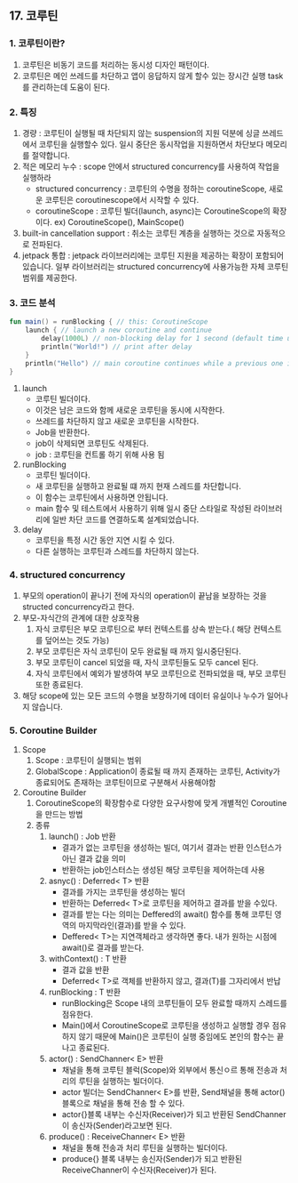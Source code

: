 ## 17. 코루틴
### 1. 코루틴이란?
1. 코루틴은 비동기 코드를 처리하는 동시성 디자인 패턴이다.
2. 코루틴은 메인 쓰레드를 차단하고 앱이 응답하지 않게 할수 있는 장시간 실행 task를 관리하는데 도움이 된다.

### 2. 특징
1. 경량 : 코루틴이 실행될 때 차단되지 않는 suspension의 지원 덕분에 싱글 쓰레드에서 코루틴을 실행할수 있다. 일시 중단은 동시작업을 지원하면서 차단보다 메모리를 절약합니다.
2. 적은 메모리 누수 : scope 안에서 structured concurrency를 사용하여 작업을 실행하라
    - structured concurrency : 코루틴의 수명을 정하는 coroutineScope, 새로운 코루틴은 coroutinescope에서 시작할 수 있다.
    - coroutineScope : 코루틴 빌더(launch, async)는 CoroutineScope의 확장이다. ex) CoroutineScope(), MainScope()
3. built-in cancellation support : 취소는 코루틴 계층을 실행하는 것으로 자동적으로 전파된다.
4. jetpack 통합 : jetpack 라이브러리에는 코루틴 지원을 제공하는 확장이 포함되어 있습니다. 일부 라이브러리는 structured concurrency에 사용가능한  자체 코루틴 범위를 제공한다.

### 3. 코드 분석

```kotlin
fun main() = runBlocking { // this: CoroutineScope
    launch { // launch a new coroutine and continue
        delay(1000L) // non-blocking delay for 1 second (default time unit is ms)
        println("World!") // print after delay
    }
    println("Hello") // main coroutine continues while a previous one is delayed
}
```

1. launch 
    - 코루틴 빌더이다.
    - 이것은 남은 코드와 함께 새로운 코루틴을 동시에 시작한다.
    - 쓰레드를 차단하지 않고 새로운 코루틴을 시작한다.
    - Job을 반환한다.
    - job이 삭제되면 코루틴도 삭제된다.
    - job : 코루틴을 컨트롤 하기 위해 사용 됨
2. runBlocking
    - 코루틴 빌더이다.
    - 새 코루틴을 실행하고 완료될 떄 까지 현재 스레드를 차단합니다. 
    - 이 함수는 코루틴에서 사용하면 안됩니다.
    - main 함수 및 테스트에서 사용하기 위해 일시 중단 스타일로 작성된 라이브러리에 일반 차단 코드를 연결하도록 설계되었습니다.
3. delay
    - 코루틴을 특정 시간 동안 지연 시킬 수 있다.
    - 다른 실행하는 코루틴과 스레드를 차단하지 않는다. 

### 4. structured concurrency
1. 부모의 operation이 끝나기 전에 자식의 operation이 끝남을 보장하는 것을 structed concurrency라고 한다.
2. 부모-자식간의 관계에 대한 상호작용
    1. 자식 코루틴은 부모 코루틴으로 부터 컨텍스트를 상속 받는다.( 해당 컨텍스트를 덮어쓰는 것도 가능)
    2. 부모 코루틴은 자식 코루틴이 모두 완료될 때 까지 일시중단된다.
    3. 부모 코루틴이 cancel 되었을 때, 자식 코루틴들도 모두 cancel 된다.
    4. 자식 코루틴에서 예외가 발생하여 부모 코루틴으로 전파되었을 때, 부모 코루틴 또한 종료된다.
3. 해당 scope에 있는 모든 코드의 수행을 보장하기에 데이터 유실이나 누수가 일어나지 않습니다.

### 5. Coroutine Builder
1. Scope
    1. Scope : 코루틴이 실행되는 범위
    2. GlobalScope : Application이 종료될 때 까지 존재하는 코루틴, Activity가 종료되어도 존재하는 코루틴이므로 구분해서 사용해야함
2. Coroutine Builder
    1. CoroutineScope의 확장함수로 다양한 요구사항에 맞게 개별적인 Coroutine을 만드는 방법
    2. 종류
        1. launch() : Job 반환
            - 결과가 없는 코루틴을 생성하는 빌더, 여기서 결과는 반환 인스턴스가 아닌 결과 값을 의미
            - 반환하는 job인스터스는 생성된 해당 코루틴을 제어하는데 사용
        2. asnyc() : Deferred< T> 반환
            - 결과를 가지는 코루틴을 생성하는 빌더
            - 반환하는 Deferred< T>로 코루틴을 제어하고 결과를 받을 수있다.
            - 결과를 받는 다는 의미는 Deffered의 await() 함수를 통해 코루틴 영역의 마지막라인(결과)를 받을 수 있다.
            - Deffered< T>는 지연객체라고 생각하면 좋다. 내가 원하는 시점에 await()로 결과를 받는다.
        3. withContext() : T 반환
            - 결과 값을 반환
            - Deferred< T>로 객체를 반환하지 않고, 결과(T)를 그자리에서 반납
        4. runBlocking : T 반환
            - runBlocking은 Scope 내의 코루틴들이 모두 완료할 때까지 스레드를 점유한다.
            - Main()에서 CoroutineScope로 코루틴을 생성하고 실행할 경우 점유하지 않기 때문에 Main()은 코루틴이 실행 중임에도 본인의 함수는 끝나고 종료된다.
        5. actor() : SendChanner< E> 반환
            - 채널을 통해 코루틴 블럭(Scope)와 외부에서 통신ㅇ르 통해 전송과 처리의 루틴을 실행하는 빌더이다.
            - actor 빌더는 SendChanner< E>를 반환, Send채널을 통해 actor()블록으로 채널을 통해 전송 할 수 있다.
            - actor{}블록 내부는 수신자(Receiver)가 되고 반환된 SendChanner이 송신자(Sender)라고보면 된다.
        6. produce() : ReceiveChanner< E> 반환
            - 채널을 통해 전송과 처리 루틴을 실행하는 빌더이다.
            - produce{} 블록 내부는 송신자(Sender)가 되고 반환된 ReceiveChanner이 수신자(Receiver)가 된다.
